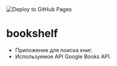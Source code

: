 ![Deploy to GitHub Pages](https://github.com/Rinatto/bookshelf/workflows/Deploy%20to%20GitHub%20Pages/badge.svg)

# bookshelf
- Приложение для поиска книг.
- Используемое API Google Books API.